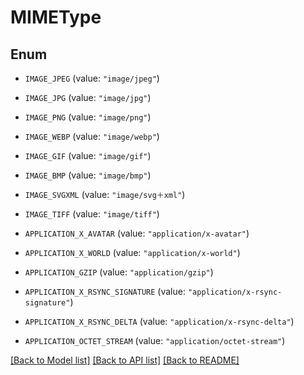 # MIMEType

## Enum


* `IMAGE_JPEG` (value: `"image/jpeg"`)

* `IMAGE_JPG` (value: `"image/jpg"`)

* `IMAGE_PNG` (value: `"image/png"`)

* `IMAGE_WEBP` (value: `"image/webp"`)

* `IMAGE_GIF` (value: `"image/gif"`)

* `IMAGE_BMP` (value: `"image/bmp"`)

* `IMAGE_SVGXML` (value: `"image/svg＋xml"`)

* `IMAGE_TIFF` (value: `"image/tiff"`)

* `APPLICATION_X_AVATAR` (value: `"application/x-avatar"`)

* `APPLICATION_X_WORLD` (value: `"application/x-world"`)

* `APPLICATION_GZIP` (value: `"application/gzip"`)

* `APPLICATION_X_RSYNC_SIGNATURE` (value: `"application/x-rsync-signature"`)

* `APPLICATION_X_RSYNC_DELTA` (value: `"application/x-rsync-delta"`)

* `APPLICATION_OCTET_STREAM` (value: `"application/octet-stream"`)


[[Back to Model list]](../README.md#documentation-for-models) [[Back to API list]](../README.md#documentation-for-api-endpoints) [[Back to README]](../README.md)


